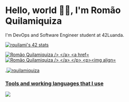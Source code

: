 
<h1 align="left">Hello, world 👋🏾, I'm Romão Quilamiquiza</h1>
<p align="left">I'm DevOps and Software Engineer student at 42Luanda.</p>

<a href="https://github.com/oakoudad/badge42"><img src="https://badge.mediaplus.ma/greenbinary/rquilami?1337Badge=off&UM6P=off" alt="rquilami's 42 stats" /></a>
<p align="left">
  <a href="https://www.linkedin.com/in/rom%C3%A3o-quilamiquiza-4767092b1/" target="_blank">
    <img src="https://skillicons.dev/icons?i=linkedin" alt="Romão Quilamiquiza />
  </a>
      <a href="https://discord.com/channels/@me/" target="_blank">
    <img src="https://skillicons.dev/icons?i=discord" alt="Romão Quilamiquiza />
  </a>
</p>

<p><img align="left" src="https://github-readme-stats.vercel.app/api/top-langs?username=rquilamiquiza&show_icons=true&locale=en&layout=compact" alt="rquilamiquiza" /></p>

<p>&nbsp;<img align="center" src="https://github-readme-stats.vercel.app/api?username=rquilamiquiza&show_icons=true&locale=en" alt="rquilamiquiza" /></p>


<h3 align="left">Tools and working languages ​​that I use</h3>
<p>
  <a href="https://skillicons.dev">
    <img src="https://skillicons.dev/icons?i=c,cpp,py,django,html,css,tailwind,linux,bash,git,kubernetes,docker,ansible,aws,terraform" />
  </a>
</p>




